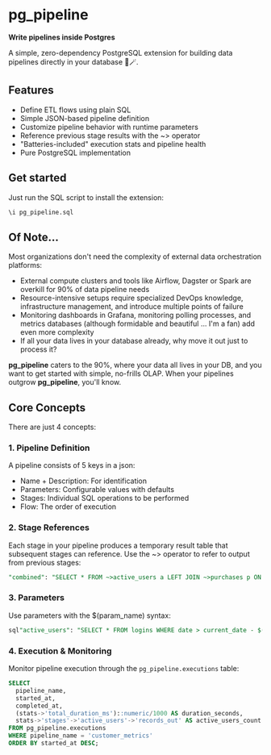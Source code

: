 # pg_pipeline
**Write pipelines inside Postgres**

A simple, zero-dependency PostgreSQL extension for building data pipelines directly in your database 🐘🪄.

## Features
- Define ETL flows using plain SQL
- Simple JSON-based pipeline definition
- Customize pipeline behavior with runtime parameters
- Reference previous stage results with the ~> operator
- "Batteries-included" execution stats and pipeline health
- Pure PostgreSQL implementation

## Get started
Just run the SQL script to install the extension:
```sql
\i pg_pipeline.sql
```

## Of Note...
Most organizations don't need the complexity of external data orchestration platforms:

- External compute clusters and tools like Airflow, Dagster or Spark are overkill for 90% of data pipeline needs
- Resource-intensive setups require specialized DevOps knowledge, infrastructure management, and introduce multiple points of failure
- Monitoring dashboards in Grafana, monitoring polling processes, and metrics databases (although formidable and beautiful ... I'm a fan) add even more complexity
- If all your data lives in your database already, why move it out just to process it?

**pg_pipeline** caters to the 90%, where your data all lives in your DB, and you want to get started with simple, no-frills OLAP. 
When your pipelines outgrow **pg_pipeline**, you'll know.

## Core Concepts
There are just 4 concepts:
### 1. Pipeline Definition
A pipeline consists of 5 keys in a json:

- Name + Description: For identification
- Parameters: Configurable values with defaults
- Stages: Individual SQL operations to be performed
- Flow: The order of execution

### 2. Stage References
Each stage in your pipeline produces a temporary result table that subsequent stages can reference. Use the ~> operator to refer to output from previous stages:
```sql
"combined": "SELECT * FROM ~>active_users a LEFT JOIN ~>purchases p ON a.user_id = p.user_id"
```

### 3. Parameters
Use parameters with the $(param_name) syntax:
```sql
sql"active_users": "SELECT * FROM logins WHERE date > current_date - $(period)::int"
```

### 4. Execution & Monitoring
Monitor pipeline execution through the `pg_pipeline.executions` table:
```sql
SELECT 
  pipeline_name,
  started_at,
  completed_at,
  (stats->'total_duration_ms')::numeric/1000 AS duration_seconds,
  stats->'stages'->'active_users'->'records_out' AS active_users_count
FROM pg_pipeline.executions
WHERE pipeline_name = 'customer_metrics'
ORDER BY started_at DESC;
```
